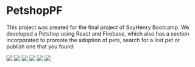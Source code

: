 # PetshopPF <!--Name-->

This project was created for the final project of SoyHenry Bootcamp.
We developed a Petshop using React and Firebase, which also has a section incorporated to promote the adoption of pets, search for a lost pet or publish one that you found

<img src="https://firebasestorage.googleapis.com/v0/b/portfolio-a335f.appspot.com/o/imagen_2022-07-16_002908670.png?alt=media&token=ec817f42-1659-4e89-9a20-7640722a9d29"/>

<img src="https://firebasestorage.googleapis.com/v0/b/portfolio-a335f.appspot.com/o/Screenshot_5.png?alt=media&token=a99dd260-3830-4b8d-8675-2779fb2ec446"/>

<img src="https://firebasestorage.googleapis.com/v0/b/portfolio-a335f.appspot.com/o/Screenshot_4.png?alt=media&token=5863fbff-cf4d-4fe6-986f-fd1dd33b1f9a"/>

<img src="https://firebasestorage.googleapis.com/v0/b/portfolio-a335f.appspot.com/o/Screenshot_3.png?alt=media&token=c9c2fe6f-d120-4c64-9cc1-bb4291f606b9"/>

<img src="https://firebasestorage.googleapis.com/v0/b/portfolio-a335f.appspot.com/o/Screenshot_2.png?alt=media&token=17692f56-afe0-4c5b-b52a-57f837373fd4"/>

<img src="https://firebasestorage.googleapis.com/v0/b/portfolio-a335f.appspot.com/o/Screenshot_1.png?alt=media&token=99e3166f-ac3e-42aa-9c02-2e8011d83b9f"/>


